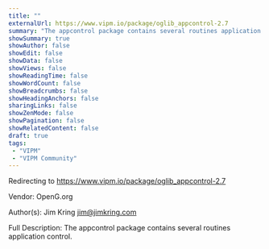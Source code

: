 ```yaml
---
title: ""
externalUrl: https://www.vipm.io/package/oglib_appcontrol-2.7
summary: "The appcontrol package contains several routines application control.."
showSummary: true
showAuthor: false
showEdit: false
showData: false
showViews: false
showReadingTime: false
showWordCount: false
showBreadcrumbs: false
showHeadingAnchors: false
sharingLinks: false
showZenMode: false
showPagination: false
showRelatedContent: false
draft: true
tags:
 - "VIPM"
 - "VIPM Community"
---
```


Redirecting to https://www.vipm.io/package/oglib_appcontrol-2.7

Vendor: OpenG.org

Author(s): Jim Kring <jim@jimkring.com>
 
Full Description:
The appcontrol package contains several routines application control.